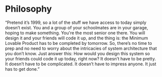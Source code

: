 # Philosophy

“Pretend it’s 1999, so a lot of the stuff we have access to today simply doesn’t exist. You and a group of your schoolmates are in your garage, hoping to make something. You're the most senior one there. You will design it and your friends will code it up, and the thing is: the Minimum Lovable Product has to be completed by tomorrow. So, there’s no time to prep and no need to worry about the intricacies of system architecture that you don’t know. Just answer this: How would you design this system so your friends could code it up today, right now? It doesn’t have to be pretty. It doesn’t have to be complicated. It doesn’t have to impress anyone. It just has to get done.”

